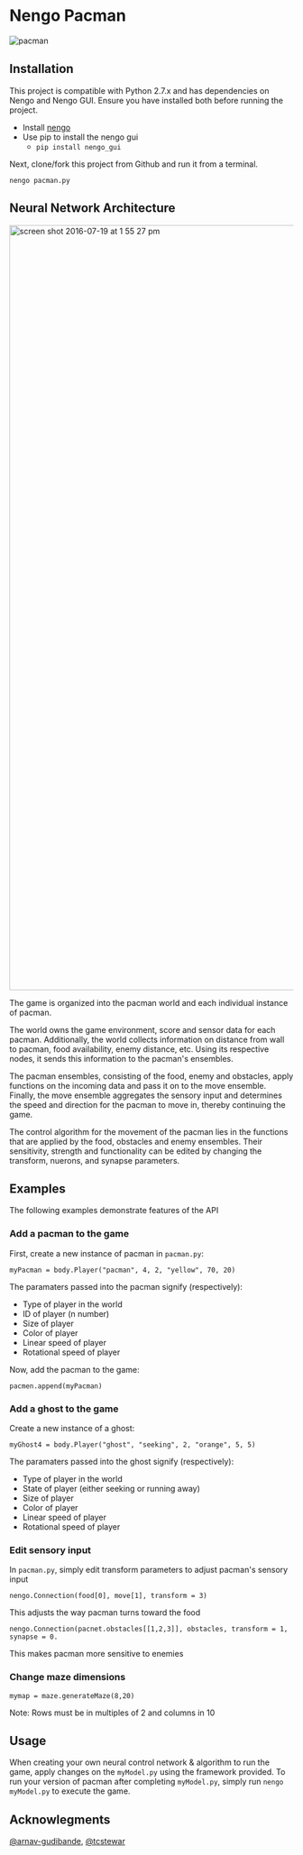 # Nengo Pacman

![pacman](https://cloud.githubusercontent.com/assets/15108659/16967655/ecd43682-4dbe-11e6-9c5c-04300d215cc0.gif)

## Installation

This project is compatible with Python 2.7.x and has dependencies on Nengo and Nengo GUI. Ensure you have installed both before running the project.

* Install [nengo](https://github.com/nengo/nengo)
* Use pip to install the nengo gui
  * `pip install nengo_gui`

Next, clone/fork this project from Github and run it from a terminal.

 `nengo pacman.py`
 

## Neural Network Architecture

<img width="1358" alt="screen shot 2016-07-19 at 1 55 27 pm" src="https://cloud.githubusercontent.com/assets/15108659/16966338/fad4e19c-4db8-11e6-9fc4-72757f9dcb98.png">

The game is organized into the pacman world and each individual instance of pacman.

The world owns the game environment, score and sensor data for each pacman. Additionally, the world collects information on distance from wall to pacman, food availability, enemy distance, etc. Using its respective nodes, it sends this information to the pacman's ensembles.

The pacman ensembles, consisting of the food, enemy and obstacles, apply functions on the incoming data and pass it on to the move ensemble. Finally, the move ensemble aggregates the sensory input and determines the speed and direction for the pacman to move in, thereby continuing the game.

The control algorithm for the movement of the pacman lies in the functions that are applied by the food, obstacles and enemy ensembles. Their sensitivity, strength and functionality can be edited by changing the transform, nuerons, and synapse parameters.

## Examples

The following examples demonstrate features of the API

### Add a pacman to the game

First, create a new instance of pacman in `pacman.py`:

`myPacman = body.Player("pacman", 4, 2, "yellow", 70, 20)`

The paramaters passed into the pacman signify (respectively):
* Type of player in the world
* ID of player (n number)
* Size of player
* Color of player
* Linear speed of player
* Rotational speed of player

Now, add the pacman to the game:

`pacmen.append(myPacman)`

### Add a ghost to the game

Create a new instance of a ghost:

`myGhost4 = body.Player("ghost", "seeking", 2, "orange", 5, 5)`

The paramaters passed into the ghost signify (respectively):
* Type of player in the world
* State of player (either seeking or running away)
* Size of player
* Color of player
* Linear speed of player
* Rotational speed of player

### Edit sensory input

In `pacman.py`, simply edit transform parameters to adjust pacman's sensory input

`nengo.Connection(food[0], move[1], transform = 3)`

This adjusts the way pacman turns toward the food


`nengo.Connection(pacnet.obstacles[[1,2,3]], obstacles, transform = 1, synapse = 0.`

This makes pacman more sensitive to enemies

### Change maze dimensions

`mymap = maze.generateMaze(8,20)`

Note: Rows must be in multiples of 2 and columns in 10

## Usage

When creating your own neural control network & algorithm to run the game, apply changes on the `myModel.py` using the framework provided. To run your version of pacman after completing `myModel.py`, simply run `nengo myModel.py` to execute the game.

## Acknowlegments

[@arnav-gudibande](https://github.com/arnav-gudibande), [@tcstewar](https://github.com/tcstewar)
